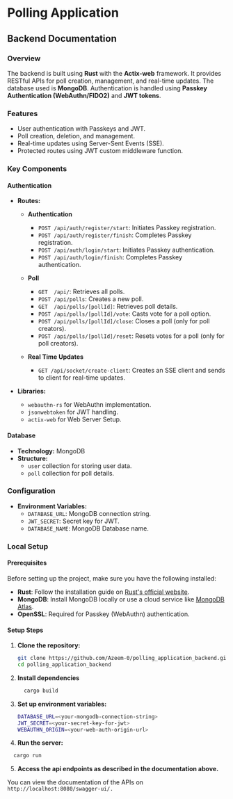 
# Polling Application

## Backend Documentation

### Overview
The backend is built using **Rust** with the **Actix-web** framework. It provides RESTful APIs for poll creation, management, and real-time updates. The database used is **MongoDB**. Authentication is handled using **Passkey Authentication (WebAuthn/FIDO2)** and **JWT tokens**.

### Features
- User authentication with Passkeys and JWT.
- Poll creation, deletion, and management.
- Real-time updates using Server-Sent Events (SSE).
- Protected routes using JWT custom middleware function.

### Key Components

#### Authentication
- **Routes:**
    - **Authentication**
        - `POST /api/auth/register/start`: Initiates Passkey registration.
        - `POST /api/auth/register/finish`: Completes Passkey registration.
        - `POST /api/auth/login/start`: Initiates Passkey authentication.
        - `POST /api/auth/login/finish`: Completes Passkey authentication.
    
    - **Poll**
        - `GET  /api/`: Retrieves all polls.
        - `POST /api/polls`: Creates a new poll.
        - `GET  /api/polls/[pollId]`: Retrieves poll details.
        - `POST /api/polls/[pollId]/vote`: Casts vote for a poll option.
        - `POST /api/polls/[pollId]/close`: Closes a poll (only for poll creators).
        - `POST /api/polls/[pollId]/reset`: Resets votes for a poll (only for poll creators).

    - **Real Time Updates**
        - `GET /api/socket/create-client`: Creates an SSE client and sends to client for real-time updates.

- **Libraries:**
  - `webauthn-rs` for WebAuthn implementation.
  - `jsonwebtoken` for JWT handling.
  - `actix-web` for Web Server Setup.

#### Database
- **Technology:** MongoDB
- **Structure:**
  - `user` collection for storing user data.
  - `poll` collection for poll details.

### Configuration
- **Environment Variables:**
  - `DATABASE_URL`: MongoDB connection string.
  - `JWT_SECRET`: Secret key for JWT.
  - `DATABASE_NAME`: MongoDB Database name.

### Local Setup

#### Prerequisites
Before setting up the project, make sure you have the following installed:

- **Rust**: Follow the installation guide on [Rust's official website](https://www.rust-lang.org/tools/install).
- **MongoDB**: Install MongoDB locally or use a cloud service like [MongoDB Atlas](https://www.mongodb.com/cloud/atlas).
- **OpenSSL**: Required for Passkey (WebAuthn) authentication. 

#### Setup Steps

1. **Clone the repository:**
   ```bash
   git clone https://github.com/Azeem-0/polling_application_backend.git
   cd polling_application_backend
    ```

2. **Install dependencies**
    ```bash 
      cargo build
    ```
3. **Set up environment variables:**
    ```bash
    DATABASE_URL=<your-mongodb-connection-string>
    JWT_SECRET=<your-secret-key-for-jwt>
    WEBAUTHN_ORIGIN=<your-web-auth-origin-url>
    ```
4. **Run the server:**
  ```bash
    cargo run
  ```
5. **Access the api endpoints as described in the documentation above.**

You can view the documentation of the APIs on ```http://localhost:8080/swagger-ui/.```